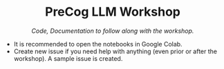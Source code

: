 <h1 align="center">PreCog LLM Workshop</h1>
<p align="center"><i>Code, Documentation to follow along with the workshop. </i></p>

- It is recommended to open the notebooks in Google Colab.
- Create new issue if you need help with anything (even prior or after the workshop). A sample issue is created.
<!-- - Hands on activities
    - Fine tune a model for specific task of your choice. 
    - Create a webapp for a chatbot based on a company's Annual Report/ a research paper / IIIT Kottayam website (or your Institute Website) 
        - (Use this notebook for inspiration)[https://colab.research.google.com/drive/1tkGeVRKtQA-wqBGqc7JrIK95MfWrDRlJ?usp=sharing#scrollTo=MCzn7OYaKLNUcd ] -->


<!-- - Your feedback will help us improve material presented during the workshop. Fill in [this Form (takes ~4 mins)](https://forms.office.com/r/2xPT7D7P0G)
- We will provide you some assignments after the workshop.  Once you are done with the assignments, create a github repo with all the necessary files, make the repo public and fill in [this form (takes ~4 mins](https://forms.office.com/r/puwCBbFq5V). -->

